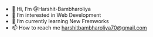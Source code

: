 - 👋 Hi, I’m @Harshit-Bambharoliya
- 👀 I’m interested in Web Development
- 🌱 I’m currently learning New Fremworks
- 📫 How to reach me harshitbambharoliya70@gmail.com

<!---
Harshit-Bambharoliya/Harshit-Bambharoliya is a ✨ special ✨ repository because its `README.md` (this file) appears on your GitHub profile.
You can click the Preview link to take a look at your changes.
--->

